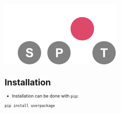 <p align="left">
  <img height="200" src="img/spotLogo.png" alt="spot_logo">
</p>


# Installation

* Installation can be done with `pip`:

`pip install userpackage`
